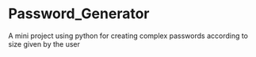 # Password_Generator
A mini project using python for creating complex passwords according to size given by the user
